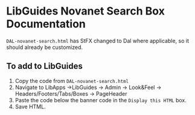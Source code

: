 # LibGuides Novanet Search Box Documentation

`DAL-novanet-search.html` has StFX changed to Dal where applicable, so it should already be customized.

## To add to LibGuides
1. Copy the code from `DAL-novanet-search.html`
2. Navigate to LibApps ->LibGuides -> Admin -> Look&Feel -> Headers/Footers/Tabs/Boxes -> PageHeader
3. Paste the code below the banner code in the `Display this HTML` box.
4. Save HTML.
